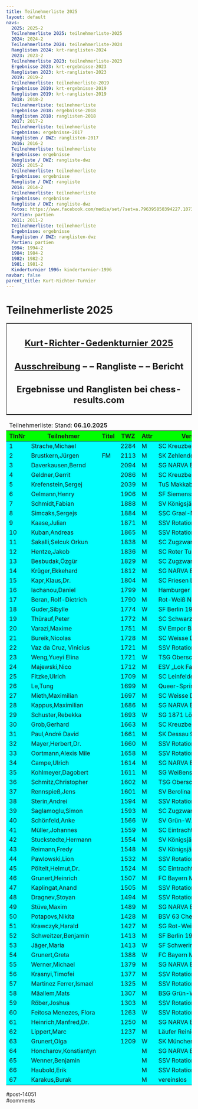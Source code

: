 ```yaml
---
title: Teilnehmerliste 2025 
layout: default
navs:
  2025: 2025-2
  Teilnehmerliste 2025: teilnehmerliste-2025
  2024: 2024-2
  Teilnehmerliste 2024: teilnehmerliste-2024
  Ranglisten 2024: krt-ranglisten-2024
  2023: 2023-2
  Teilnehmerliste 2023: teilnehmerliste-2023
  Ergebnisse 2023: krt-ergebnisse-2023
  Ranglisten 2023: krt-ranglisten-2023
  2019: 2019-2
  Teilnehmerliste: teilnehmerliste-2019
  Ergebnisse 2019: krt-ergebnisse-2019
  Ranglisten 2019: krt-ranglisten-2019
  2018: 2018-2
  Teilnehmerliste: teilnehmerliste
  Ergebnisse 2018: ergebnisse-2018
  Ranglisten 2018: ranglisten-2018
  2017: 2017-2
  Teilnehmerliste: teilnehmerliste
  Ergebnisse: ergebnisse-2017
  Ranglisten / DWZ: ranglisten-2017
  2016: 2016-2
  Teilnehmerliste: teilnehmerliste
  Ergebnisse: ergebnisse
  Rangliste / DWZ: rangliste-dwz
  2015: 2015-2
  Teilnehmerliste: teilnehmerliste
  Ergebnisse: ergebnisse
  Rangliste / DWZ: rangliste
  2014: 2014-2
  Teilnehmerliste: teilnehmerliste
  Ergebnisse: ergebnisse
  Rangliste / DWZ: rangliste-dwz
  Fotos: https://www.facebook.com/media/set/?set=a.796395850394227.1073741841.214119148621903&type=1
  Partien: partien
  2011: 2011-2
  Teilnehmerliste: teilnehmerliste
  Ergebnisse: ergebnisse
  Ranglisten / DWZ: ranglisten-dwz
  Partien: partien
  1994: 1994-2
  1984: 1984-2
  1982: 1982-2
  1981: 1981-2
  Kinderturnier 1996: kinderturnier-1996
navbar: false
parent_title: Kurt-Richter-Turnier
---
```

<div class="post-14051 page type-page status-publish hentry" id="post-14051">
<h1 class="entry-title">Teilnehmerliste 2025</h1>
<div class="entry-content">
<table border="1" width="85%">
<tbody>
<tr>
<th align="center">
<h2 style="text-align: center;"><span style="text-decoration: underline;"><strong>Kurt-Richter-Gedenkturnier 2025</strong></span></h2>
<h2 style="text-align: center;"><a href="https://www.narva-schach.de/wordpress/kurt-richter-turnier/2025-2/"><strong>Ausschreibung</strong></a> – – <strong>Rangliste</strong> – – <strong>Bericht</strong></h2>
<h2 style="text-align: center;"><span style="font-size: 18pt;">Ergebnisse und Ranglisten bei</span> <span style="font-size: 18pt;">chess-results.com</span></h2>
</th>
</tr>
</tbody>
</table>
<table class="clean swiss footable">
<thead>
<tr>
<td colspan="8" style="width: 99.7768%;">Teilnehmerliste: Stand: <strong>06.10.2025</strong></td>
</tr>
<tr bgcolor="#00FF00">
<th style="width: 8.92857%;">TlnNr</th>
<th style="width: 22.7679%;">Teilnehmer</th>
<th style="width: 8.03571%;">Titel</th>
<th style="width: 9.48661%;">TWZ</th>
<th style="width: 7.70089%;">Attr</th>
<th style="width: 23.9955%;">Verein/Ort</th>
<th style="width: 9.04018%;">Land</th>
<th style="width: 9.82143%;">bezahlt</th>
</tr>
</thead>
<tbody>
<tr bgcolor="#00FFFF">
<td style="width: 8.92857%;">1</td>
<td style="width: 22.7679%;">Strache,Michael</td>
<td style="width: 8.03571%;"></td>
<td style="width: 9.48661%;">2284</td>
<td style="width: 7.70089%;">M</td>
<td style="width: 23.9955%;">SC Kreuzberg e.V.</td>
<td style="width: 9.04018%;">GER</td>
<td style="width: 9.82143%;">X</td>
</tr>
<tr bgcolor="#00FFFF">
<td style="width: 8.92857%;">2</td>
<td style="width: 22.7679%;">Brustkern,Jürgen</td>
<td style="width: 8.03571%;">FM</td>
<td style="width: 9.48661%;">2113</td>
<td style="width: 7.70089%;">M</td>
<td style="width: 23.9955%;">SK Zehlendorf e.V.</td>
<td style="width: 9.04018%;">GER</td>
<td style="width: 9.82143%;"></td>
</tr>
<tr bgcolor="#00FFFF">
<td style="width: 8.92857%;">3</td>
<td style="width: 22.7679%;">Daverkausen,Bernd</td>
<td style="width: 8.03571%;"></td>
<td style="width: 9.48661%;">2094</td>
<td style="width: 7.70089%;">M</td>
<td style="width: 23.9955%;">SG NARVA Berlin e.V.</td>
<td style="width: 9.04018%;">GER</td>
<td style="width: 9.82143%;"></td>
</tr>
<tr bgcolor="#00FFFF">
<td style="width: 8.92857%;">4</td>
<td style="width: 22.7679%;">Geldner,Gerrit</td>
<td style="width: 8.03571%;"></td>
<td style="width: 9.48661%;">2086</td>
<td style="width: 7.70089%;">M</td>
<td style="width: 23.9955%;">SC Kreuzberg e.V.</td>
<td style="width: 9.04018%;">GER</td>
<td style="width: 9.82143%;">X</td>
</tr>
<tr bgcolor="#00FFFF">
<td style="width: 8.92857%;">5</td>
<td style="width: 22.7679%;">Krefenstein,Sergej</td>
<td style="width: 8.03571%;"></td>
<td style="width: 9.48661%;">2039</td>
<td style="width: 7.70089%;">M</td>
<td style="width: 23.9955%;">TuS Makkabi Berlin</td>
<td style="width: 9.04018%;">GER</td>
<td style="width: 9.82143%;">X</td>
</tr>
<tr bgcolor="#00FFFF">
<td style="width: 8.92857%;">6</td>
<td style="width: 22.7679%;">Oelmann,Henry</td>
<td style="width: 8.03571%;"></td>
<td style="width: 9.48661%;">1906</td>
<td style="width: 7.70089%;">M</td>
<td style="width: 23.9955%;">SF Siemensstadt</td>
<td style="width: 9.04018%;">GER</td>
<td style="width: 9.82143%;">X</td>
</tr>
<tr bgcolor="#00FFFF">
<td style="width: 8.92857%;">7</td>
<td style="width: 22.7679%;">Schmidt,Fabian</td>
<td style="width: 8.03571%;"></td>
<td style="width: 9.48661%;">1888</td>
<td style="width: 7.70089%;">M</td>
<td style="width: 23.9955%;">SV Königsjäger Süd-W</td>
<td style="width: 9.04018%;">GER</td>
<td style="width: 9.82143%;">X</td>
</tr>
<tr bgcolor="#00FFFF">
<td style="width: 8.92857%;">8</td>
<td style="width: 22.7679%;">Simcaks,Sergejs</td>
<td style="width: 8.03571%;"></td>
<td style="width: 9.48661%;">1884</td>
<td style="width: 7.70089%;">M</td>
<td style="width: 23.9955%;">SSC Graal-Müritz</td>
<td style="width: 9.04018%;">LAT</td>
<td style="width: 9.82143%;">X</td>
</tr>
<tr bgcolor="#00FFFF">
<td style="width: 8.92857%;">9</td>
<td style="width: 22.7679%;">Kaase,Julian</td>
<td style="width: 8.03571%;"></td>
<td style="width: 9.48661%;">1871</td>
<td style="width: 7.70089%;">M</td>
<td style="width: 23.9955%;">SSV Rotation Berlin</td>
<td style="width: 9.04018%;">GER</td>
<td style="width: 9.82143%;">X</td>
</tr>
<tr bgcolor="#00FFFF">
<td style="width: 8.92857%;">10</td>
<td style="width: 22.7679%;">Kuban,Andreas</td>
<td style="width: 8.03571%;"></td>
<td style="width: 9.48661%;">1865</td>
<td style="width: 7.70089%;">M</td>
<td style="width: 23.9955%;">SSV Rotation Berlin</td>
<td style="width: 9.04018%;">GER</td>
<td style="width: 9.82143%;">X</td>
</tr>
<tr bgcolor="#00FFFF">
<td style="width: 8.92857%;">11</td>
<td style="width: 22.7679%;">Sakalli,Selcuk Orkun</td>
<td style="width: 8.03571%;"></td>
<td style="width: 9.48661%;">1838</td>
<td style="width: 7.70089%;">M</td>
<td style="width: 23.9955%;">SC Zugzwang 95 e.V.</td>
<td style="width: 9.04018%;">TUR</td>
<td style="width: 9.82143%;"></td>
</tr>
<tr bgcolor="#00FFFF">
<td style="width: 8.92857%;">12</td>
<td style="width: 22.7679%;">Hentze,Jakob</td>
<td style="width: 8.03571%;"></td>
<td style="width: 9.48661%;">1836</td>
<td style="width: 7.70089%;">M</td>
<td style="width: 23.9955%;">SC Roter Turm Altstadt</td>
<td style="width: 9.04018%;">GER</td>
<td style="width: 9.82143%;">X</td>
</tr>
<tr bgcolor="#00FFFF">
<td style="width: 8.92857%;">13</td>
<td style="width: 22.7679%;">Besbudak,Özgür</td>
<td style="width: 8.03571%;"></td>
<td style="width: 9.48661%;">1829</td>
<td style="width: 7.70089%;">M</td>
<td style="width: 23.9955%;">SC Zugzwang 95 e.V.</td>
<td style="width: 9.04018%;">TUR</td>
<td style="width: 9.82143%;">X</td>
</tr>
<tr bgcolor="#00FFFF">
<td style="width: 8.92857%;">14</td>
<td style="width: 22.7679%;">Krüger,Ekkehard</td>
<td style="width: 8.03571%;"></td>
<td style="width: 9.48661%;">1812</td>
<td style="width: 7.70089%;">M</td>
<td style="width: 23.9955%;">SG NARVA Berlin</td>
<td style="width: 9.04018%;">GER</td>
<td style="width: 9.82143%;">X</td>
</tr>
<tr bgcolor="#00FFFF">
<td style="width: 8.92857%;">15</td>
<td style="width: 22.7679%;">Kapr,Klaus,Dr.</td>
<td style="width: 8.03571%;"></td>
<td style="width: 9.48661%;">1804</td>
<td style="width: 7.70089%;">M</td>
<td style="width: 23.9955%;">SC Friesen Lichtenberg</td>
<td style="width: 9.04018%;">GER</td>
<td style="width: 9.82143%;">X</td>
</tr>
<tr bgcolor="#00FFFF">
<td style="width: 8.92857%;">16</td>
<td style="width: 22.7679%;">Iachanou,Daniel</td>
<td style="width: 8.03571%;"></td>
<td style="width: 9.48661%;">1799</td>
<td style="width: 7.70089%;">M</td>
<td style="width: 23.9955%;">Hamburger SK von 183</td>
<td style="width: 9.04018%;">GER</td>
<td style="width: 9.82143%;"></td>
</tr>
<tr bgcolor="#00FFFF">
<td style="width: 8.92857%;">17</td>
<td style="width: 22.7679%;">Beran, Rolf-Dietrich</td>
<td style="width: 8.03571%;"></td>
<td style="width: 9.48661%;">1790</td>
<td style="width: 7.70089%;">M</td>
<td style="width: 23.9955%;">Rot-Weiß Neuenhagen</td>
<td style="width: 9.04018%;">GER</td>
<td style="width: 9.82143%;">X</td>
</tr>
<tr bgcolor="#00FFFF">
<td style="width: 8.92857%;">18</td>
<td style="width: 22.7679%;">Guder,Sibylle</td>
<td style="width: 8.03571%;"></td>
<td style="width: 9.48661%;">1774</td>
<td style="width: 7.70089%;">W</td>
<td style="width: 23.9955%;">SF Berlin 1903 e.V.</td>
<td style="width: 9.04018%;">GER</td>
<td style="width: 9.82143%;">X</td>
</tr>
<tr bgcolor="#00FFFF">
<td style="width: 8.92857%;">19</td>
<td style="width: 22.7679%;">Thürauf,Peter</td>
<td style="width: 8.03571%;"></td>
<td style="width: 9.48661%;">1772</td>
<td style="width: 7.70089%;">M</td>
<td style="width: 23.9955%;">SC Schwarz-Weiß Nürn</td>
<td style="width: 9.04018%;">GER</td>
<td style="width: 9.82143%;">X</td>
</tr>
<tr bgcolor="#00FFFF">
<td style="width: 8.92857%;">20</td>
<td style="width: 22.7679%;">Varazi,Maxime</td>
<td style="width: 8.03571%;"></td>
<td style="width: 9.48661%;">1751</td>
<td style="width: 7.70089%;">M</td>
<td style="width: 23.9955%;">SV Empor Berlin e.V.</td>
<td style="width: 9.04018%;">GER</td>
<td style="width: 9.82143%;"></td>
</tr>
<tr bgcolor="#00FFFF">
<td style="width: 8.92857%;">21</td>
<td style="width: 22.7679%;">Bureik,Nicolas</td>
<td style="width: 8.03571%;"></td>
<td style="width: 9.48661%;">1728</td>
<td style="width: 7.70089%;">M</td>
<td style="width: 23.9955%;">SC Weisse Dame e.V.</td>
<td style="width: 9.04018%;">GER</td>
<td style="width: 9.82143%;">X</td>
</tr>
<tr bgcolor="#00FFFF">
<td style="width: 8.92857%;">22</td>
<td style="width: 22.7679%;">Vaz da Cruz, Vinicius</td>
<td style="width: 8.03571%;"></td>
<td style="width: 9.48661%;">1721</td>
<td style="width: 7.70089%;">M</td>
<td style="width: 23.9955%;">SSV Rotation Berlin</td>
<td style="width: 9.04018%;">GER</td>
<td style="width: 9.82143%;">X</td>
</tr>
<tr bgcolor="#00FFFF">
<td style="width: 8.92857%;">23</td>
<td style="width: 22.7679%;">Weng,Yueyi Elina</td>
<td style="width: 8.03571%;"></td>
<td style="width: 9.48661%;">1721</td>
<td style="width: 7.70089%;">W</td>
<td style="width: 23.9955%;">TSG Oberschöneweide</td>
<td style="width: 9.04018%;">GER</td>
<td style="width: 9.82143%;"></td>
</tr>
<tr bgcolor="#00FFFF">
<td style="width: 8.92857%;">24</td>
<td style="width: 22.7679%;">Majewski,Nico</td>
<td style="width: 8.03571%;"></td>
<td style="width: 9.48661%;">1712</td>
<td style="width: 7.70089%;">M</td>
<td style="width: 23.9955%;">ESV „Lok Falkenberg“</td>
<td style="width: 9.04018%;">GER</td>
<td style="width: 9.82143%;">X</td>
</tr>
<tr bgcolor="#00FFFF">
<td style="width: 8.92857%;">25</td>
<td style="width: 22.7679%;">Fitzke,Ulrich</td>
<td style="width: 8.03571%;"></td>
<td style="width: 9.48661%;">1709</td>
<td style="width: 7.70089%;">M</td>
<td style="width: 23.9955%;">SC Leinfelden</td>
<td style="width: 9.04018%;">GER</td>
<td style="width: 9.82143%;">X</td>
</tr>
<tr bgcolor="#00FFFF">
<td style="width: 8.92857%;">26</td>
<td style="width: 22.7679%;">Le,Tung</td>
<td style="width: 8.03571%;"></td>
<td style="width: 9.48661%;">1699</td>
<td style="width: 7.70089%;">M</td>
<td style="width: 23.9955%;">Queer-Springer SSV B</td>
<td style="width: 9.04018%;">GER</td>
<td style="width: 9.82143%;">X</td>
</tr>
<tr bgcolor="#00FFFF">
<td style="width: 8.92857%;">27</td>
<td style="width: 22.7679%;">Mieth,Maximilian</td>
<td style="width: 8.03571%;"></td>
<td style="width: 9.48661%;">1697</td>
<td style="width: 7.70089%;">M</td>
<td style="width: 23.9955%;">SC Weisse Dame e.V.</td>
<td style="width: 9.04018%;">GER</td>
<td style="width: 9.82143%;">X</td>
</tr>
<tr bgcolor="#00FFFF">
<td style="width: 8.92857%;">28</td>
<td style="width: 22.7679%;">Kappus,Maximilian</td>
<td style="width: 8.03571%;"></td>
<td style="width: 9.48661%;">1686</td>
<td style="width: 7.70089%;">M</td>
<td style="width: 23.9955%;">SG NARVA Berlin e.V.</td>
<td style="width: 9.04018%;">GER</td>
<td style="width: 9.82143%;">X</td>
</tr>
<tr bgcolor="#00FFFF">
<td style="width: 8.92857%;">29</td>
<td style="width: 22.7679%;">Schuster,Rebekka</td>
<td style="width: 8.03571%;"></td>
<td style="width: 9.48661%;">1693</td>
<td style="width: 7.70089%;">W</td>
<td style="width: 23.9955%;">SG 1871 Löberitz</td>
<td style="width: 9.04018%;">GER</td>
<td style="width: 9.82143%;">X</td>
</tr>
<tr bgcolor="#00FFFF">
<td style="width: 8.92857%;">30</td>
<td style="width: 22.7679%;">Grob,Gerhard</td>
<td style="width: 8.03571%;"></td>
<td style="width: 9.48661%;">1663</td>
<td style="width: 7.70089%;">M</td>
<td style="width: 23.9955%;">SC Kreuzberg e.V.</td>
<td style="width: 9.04018%;">GER</td>
<td style="width: 9.82143%;">X</td>
</tr>
<tr bgcolor="#00FFFF">
<td style="width: 8.92857%;">31</td>
<td style="width: 22.7679%;">Paul,André David</td>
<td style="width: 8.03571%;"></td>
<td style="width: 9.48661%;">1661</td>
<td style="width: 7.70089%;">M</td>
<td style="width: 23.9955%;">SK Dessau 93</td>
<td style="width: 9.04018%;">GER</td>
<td style="width: 9.82143%;"></td>
</tr>
<tr bgcolor="#00FFFF">
<td style="width: 8.92857%;">32</td>
<td style="width: 22.7679%;">Mayer,Herbert,Dr.</td>
<td style="width: 8.03571%;"></td>
<td style="width: 9.48661%;">1660</td>
<td style="width: 7.70089%;">M</td>
<td style="width: 23.9955%;">SSV Rotation Berlin</td>
<td style="width: 9.04018%;">GER</td>
<td style="width: 9.82143%;">X</td>
</tr>
<tr bgcolor="#00FFFF">
<td style="width: 8.92857%;">33</td>
<td style="width: 22.7679%;">Oortmann,Alexis Mile</td>
<td style="width: 8.03571%;"></td>
<td style="width: 9.48661%;">1658</td>
<td style="width: 7.70089%;">M</td>
<td style="width: 23.9955%;">SSV Rotation Berlin</td>
<td style="width: 9.04018%;">GER</td>
<td style="width: 9.82143%;">X</td>
</tr>
<tr bgcolor="#00FFFF">
<td style="width: 8.92857%;">34</td>
<td style="width: 22.7679%;">Campe,Ulrich</td>
<td style="width: 8.03571%;"></td>
<td style="width: 9.48661%;">1614</td>
<td style="width: 7.70089%;">M</td>
<td style="width: 23.9955%;">SG NARVA Berlin e.V.</td>
<td style="width: 9.04018%;">GER</td>
<td style="width: 9.82143%;">X</td>
</tr>
<tr bgcolor="#00FFFF">
<td style="width: 8.92857%;">35</td>
<td style="width: 22.7679%;">Kohlmeyer,Dagobert</td>
<td style="width: 8.03571%;"></td>
<td style="width: 9.48661%;">1611</td>
<td style="width: 7.70089%;">M</td>
<td style="width: 23.9955%;">SG Weißensee 49 e.V.</td>
<td style="width: 9.04018%;">GER</td>
<td style="width: 9.82143%;"></td>
</tr>
<tr bgcolor="#00FFFF">
<td style="width: 8.92857%;">36</td>
<td style="width: 22.7679%;">Schmitz,Christopher</td>
<td style="width: 8.03571%;"></td>
<td style="width: 9.48661%;">1602</td>
<td style="width: 7.70089%;">M</td>
<td style="width: 23.9955%;">TSG Oberschöneweide</td>
<td style="width: 9.04018%;">GER</td>
<td style="width: 9.82143%;">X</td>
</tr>
<tr bgcolor="#00FFFF">
<td style="width: 8.92857%;">37</td>
<td style="width: 22.7679%;">Rennspieß,Jens</td>
<td style="width: 8.03571%;"></td>
<td style="width: 9.48661%;">1601</td>
<td style="width: 7.70089%;">M</td>
<td style="width: 23.9955%;">SV Berolina Mitte</td>
<td style="width: 9.04018%;">GER</td>
<td style="width: 9.82143%;">X</td>
</tr>
<tr bgcolor="#00FFFF">
<td style="width: 8.92857%;">38</td>
<td style="width: 22.7679%;">Sterin,Andrei</td>
<td style="width: 8.03571%;"></td>
<td style="width: 9.48661%;">1594</td>
<td style="width: 7.70089%;">M</td>
<td style="width: 23.9955%;">SSV Rotation Berlin e.V.</td>
<td style="width: 9.04018%;">GER</td>
<td style="width: 9.82143%;">X</td>
</tr>
<tr bgcolor="#00FFFF">
<td style="width: 8.92857%;">39</td>
<td style="width: 22.7679%;">Saglamoglu,Simon</td>
<td style="width: 8.03571%;"></td>
<td style="width: 9.48661%;">1593</td>
<td style="width: 7.70089%;">M</td>
<td style="width: 23.9955%;">SC Zugzwang 95 e.V.</td>
<td style="width: 9.04018%;">GER</td>
<td style="width: 9.82143%;">X</td>
</tr>
<tr bgcolor="#00FFFF">
<td style="width: 8.92857%;">40</td>
<td style="width: 22.7679%;">Schönfeld,Anke</td>
<td style="width: 8.03571%;"></td>
<td style="width: 9.48661%;">1566</td>
<td style="width: 7.70089%;">W</td>
<td style="width: 23.9955%;">SV Grün-W. Niederwiesa</td>
<td style="width: 9.04018%;">GER</td>
<td style="width: 9.82143%;">X</td>
</tr>
<tr bgcolor="#00FFFF">
<td style="width: 8.92857%;">41</td>
<td style="width: 22.7679%;">Müller,Johannes</td>
<td style="width: 8.03571%;"></td>
<td style="width: 9.48661%;">1559</td>
<td style="width: 7.70089%;">M</td>
<td style="width: 23.9955%;">SC Eintracht Berlin</td>
<td style="width: 9.04018%;">GER</td>
<td style="width: 9.82143%;">X</td>
</tr>
<tr bgcolor="#00FFFF">
<td style="width: 8.92857%;">42</td>
<td style="width: 22.7679%;">Stuckstedte,Hermann</td>
<td style="width: 8.03571%;"></td>
<td style="width: 9.48661%;">1554</td>
<td style="width: 7.70089%;">M</td>
<td style="width: 23.9955%;">SV Königsjäger Süd-W</td>
<td style="width: 9.04018%;">GER</td>
<td style="width: 9.82143%;">X</td>
</tr>
<tr bgcolor="#00FFFF">
<td style="width: 8.92857%;">43</td>
<td style="width: 22.7679%;">Reimann,Fredy</td>
<td style="width: 8.03571%;"></td>
<td style="width: 9.48661%;">1548</td>
<td style="width: 7.70089%;">M</td>
<td style="width: 23.9955%;">SV Königsjäger Süd-W</td>
<td style="width: 9.04018%;">GER</td>
<td style="width: 9.82143%;">X</td>
</tr>
<tr bgcolor="#00FFFF">
<td style="width: 8.92857%;">44</td>
<td style="width: 22.7679%;">Pawlowski,Lion</td>
<td style="width: 8.03571%;"></td>
<td style="width: 9.48661%;">1532</td>
<td style="width: 7.70089%;">M</td>
<td style="width: 23.9955%;">SSV Rotation Berlin</td>
<td style="width: 9.04018%;">GER</td>
<td style="width: 9.82143%;">X</td>
</tr>
<tr bgcolor="#00FFFF">
<td style="width: 8.92857%;">45</td>
<td style="width: 22.7679%;">Pöltelt,Helmut,Dr.</td>
<td style="width: 8.03571%;"></td>
<td style="width: 9.48661%;">1524</td>
<td style="width: 7.70089%;">M</td>
<td style="width: 23.9955%;">SC Eintracht Berlin</td>
<td style="width: 9.04018%;">GER</td>
<td style="width: 9.82143%;">X</td>
</tr>
<tr bgcolor="#00FFFF">
<td style="width: 8.92857%;">46</td>
<td style="width: 22.7679%;">Grunert,Heinrich</td>
<td style="width: 8.03571%;"></td>
<td style="width: 9.48661%;">1507</td>
<td style="width: 7.70089%;">M</td>
<td style="width: 23.9955%;">FC Bayern München</td>
<td style="width: 9.04018%;">GER</td>
<td style="width: 9.82143%;"></td>
</tr>
<tr bgcolor="#00FFFF">
<td style="width: 8.92857%;">47</td>
<td style="width: 22.7679%;">Kaplingat,Anand</td>
<td style="width: 8.03571%;"></td>
<td style="width: 9.48661%;">1505</td>
<td style="width: 7.70089%;">M</td>
<td style="width: 23.9955%;">SSV Rotation Berlin e.V.</td>
<td style="width: 9.04018%;">GER</td>
<td style="width: 9.82143%;"></td>
</tr>
<tr bgcolor="#00FFFF">
<td style="width: 8.92857%;">48</td>
<td style="width: 22.7679%;">Dragnev,Stoyan</td>
<td style="width: 8.03571%;"></td>
<td style="width: 9.48661%;">1494</td>
<td style="width: 7.70089%;">M</td>
<td style="width: 23.9955%;">SSV Rotation Berlin e.V.</td>
<td style="width: 9.04018%;">GER</td>
<td style="width: 9.82143%;"></td>
</tr>
<tr bgcolor="#00FFFF">
<td style="width: 8.92857%;">49</td>
<td style="width: 22.7679%;">Stüve,Maxim</td>
<td style="width: 8.03571%;"></td>
<td style="width: 9.48661%;">1489</td>
<td style="width: 7.70089%;">M</td>
<td nowrap="nowrap" style="width: 23.9955%;">SG NARVA Berlin e.V.</td>
<td style="width: 9.04018%;">GER</td>
<td style="width: 9.82143%;">X</td>
</tr>
<tr bgcolor="#00FFFF">
<td style="width: 8.92857%;">50</td>
<td style="width: 22.7679%;">Potapovs,Nikita</td>
<td style="width: 8.03571%;"></td>
<td style="width: 9.48661%;">1428</td>
<td style="width: 7.70089%;">M</td>
<td nowrap="nowrap" style="width: 23.9955%;">BSV 63 Chemie Weißensee</td>
<td style="width: 9.04018%;">GER</td>
<td style="width: 9.82143%;"></td>
</tr>
<tr bgcolor="#00FFFF">
<td style="width: 8.92857%;">51</td>
<td style="width: 22.7679%;">Krawczyk,Harald</td>
<td style="width: 8.03571%;"></td>
<td style="width: 9.48661%;">1427</td>
<td style="width: 7.70089%;">M</td>
<td nowrap="nowrap" style="width: 23.9955%;">SG Rot-Weiß Neuenhagen</td>
<td style="width: 9.04018%;">GER</td>
<td style="width: 9.82143%;">X</td>
</tr>
<tr bgcolor="#00FFFF">
<td style="width: 8.92857%;">52</td>
<td style="width: 22.7679%;">Schweitzer,Benjamin</td>
<td style="width: 8.03571%;"></td>
<td style="width: 9.48661%;">1413</td>
<td style="width: 7.70089%;">M</td>
<td style="width: 23.9955%;">SF Berlin 1903 e.V.</td>
<td style="width: 9.04018%;">GER</td>
<td style="width: 9.82143%;">X</td>
</tr>
<tr bgcolor="#00FFFF">
<td style="width: 8.92857%;">53</td>
<td style="width: 22.7679%;">Jäger,Maria</td>
<td style="width: 8.03571%;"></td>
<td style="width: 9.48661%;">1413</td>
<td style="width: 7.70089%;">W</td>
<td style="width: 23.9955%;">SF Schwerin</td>
<td style="width: 9.04018%;">GER</td>
<td style="width: 9.82143%;"></td>
</tr>
<tr bgcolor="#00FFFF">
<td style="width: 8.92857%;">54</td>
<td style="width: 22.7679%;">Grunert,Greta</td>
<td style="width: 8.03571%;"></td>
<td style="width: 9.48661%;">1388</td>
<td style="width: 7.70089%;">W</td>
<td style="width: 23.9955%;">FC Bayern München</td>
<td style="width: 9.04018%;">GER</td>
<td style="width: 9.82143%;"></td>
</tr>
<tr bgcolor="#00FFFF">
<td style="width: 8.92857%;">55</td>
<td style="width: 22.7679%;">Werner,Michael</td>
<td style="width: 8.03571%;"></td>
<td style="width: 9.48661%;">1379</td>
<td style="width: 7.70089%;">M</td>
<td style="width: 23.9955%;">SG NARVA Berlin e.V.</td>
<td style="width: 9.04018%;">GER</td>
<td style="width: 9.82143%;">X</td>
</tr>
<tr bgcolor="#00FFFF">
<td style="width: 8.92857%;">56</td>
<td style="width: 22.7679%;">Krasnyi,Timofei</td>
<td style="width: 8.03571%;"></td>
<td style="width: 9.48661%;">1377</td>
<td style="width: 7.70089%;">M</td>
<td style="width: 23.9955%;">SSV Rotation Berlin</td>
<td style="width: 9.04018%;">GER</td>
<td style="width: 9.82143%;">X</td>
</tr>
<tr bgcolor="#00FFFF">
<td style="width: 8.92857%;">57</td>
<td style="width: 22.7679%;">Martinez Ferrer,Ismael</td>
<td style="width: 8.03571%;"></td>
<td style="width: 9.48661%;">1325</td>
<td style="width: 7.70089%;">M</td>
<td style="width: 23.9955%;">SSV Rotation Berlin e.V.</td>
<td style="width: 9.04018%;">GER</td>
<td style="width: 9.82143%;"></td>
</tr>
<tr bgcolor="#00FFFF">
<td style="width: 8.92857%;">58</td>
<td style="width: 22.7679%;">Mâallem,Mats</td>
<td style="width: 8.03571%;"></td>
<td style="width: 9.48661%;">1307</td>
<td style="width: 7.70089%;">M</td>
<td style="width: 23.9955%;">BSG Grün-Weiß Leipzig</td>
<td style="width: 9.04018%;">GER</td>
<td style="width: 9.82143%;">X</td>
</tr>
<tr bgcolor="#00FFFF">
<td style="width: 8.92857%;">59</td>
<td style="width: 22.7679%;">Röber,Joshua</td>
<td style="width: 8.03571%;"></td>
<td style="width: 9.48661%;">1303</td>
<td style="width: 7.70089%;">M</td>
<td style="width: 23.9955%;">SSV Rotation Berlin</td>
<td style="width: 9.04018%;">GER</td>
<td style="width: 9.82143%;"></td>
</tr>
<tr bgcolor="#00FFFF">
<td style="width: 8.92857%;">60</td>
<td style="width: 22.7679%;">Feitosa Menezes, Flora</td>
<td style="width: 8.03571%;"></td>
<td style="width: 9.48661%;">1263</td>
<td style="width: 7.70089%;">W</td>
<td style="width: 23.9955%;">SSV Rotation Berlin</td>
<td style="width: 9.04018%;">GER</td>
<td style="width: 9.82143%;">X</td>
</tr>
<tr bgcolor="#00FFFF">
<td style="width: 8.92857%;">61</td>
<td style="width: 22.7679%;">Heinrich,Manfred,Dr.</td>
<td style="width: 8.03571%;"></td>
<td style="width: 9.48661%;">1250</td>
<td style="width: 7.70089%;">M</td>
<td style="width: 23.9955%;">SG NARVA Berlin e.V.</td>
<td style="width: 9.04018%;">GER</td>
<td style="width: 9.82143%;">X</td>
</tr>
<tr bgcolor="#00FFFF">
<td style="width: 8.92857%;">62</td>
<td style="width: 22.7679%;">Lippert,Marc</td>
<td style="width: 8.03571%;"></td>
<td style="width: 9.48661%;">1237</td>
<td style="width: 7.70089%;">M</td>
<td style="width: 23.9955%;">Läufer Reinickendorf</td>
<td style="width: 9.04018%;">GER</td>
<td style="width: 9.82143%;"></td>
</tr>
<tr bgcolor="#00FFFF">
<td style="width: 8.92857%;">63</td>
<td style="width: 22.7679%;">Grunert,Olga</td>
<td style="width: 8.03571%;"></td>
<td style="width: 9.48661%;">1209</td>
<td style="width: 7.70089%;">W</td>
<td style="width: 23.9955%;">SK München Südost</td>
<td style="width: 9.04018%;">GER</td>
<td style="width: 9.82143%;"></td>
</tr>
<tr bgcolor="#00FFFF">
<td style="width: 8.92857%;">64</td>
<td style="width: 22.7679%;">Honcharov,Konstiantyn</td>
<td style="width: 8.03571%;"></td>
<td style="width: 9.48661%;"></td>
<td style="width: 7.70089%;">M</td>
<td style="width: 23.9955%;">SG NARVA Berlin e.V.</td>
<td style="width: 9.04018%;">GER</td>
<td style="width: 9.82143%;">X</td>
</tr>
<tr bgcolor="#00FFFF">
<td style="width: 8.92857%;">65</td>
<td style="width: 22.7679%;">Wenner,Benjamin</td>
<td style="width: 8.03571%;"></td>
<td style="width: 9.48661%;"></td>
<td style="width: 7.70089%;">M</td>
<td style="width: 23.9955%;">SSV Rotation Berlin</td>
<td style="width: 9.04018%;">GER</td>
<td style="width: 9.82143%;">X</td>
</tr>
<tr bgcolor="#00FFFF">
<td style="width: 8.92857%;">66</td>
<td style="width: 22.7679%;">Haubold,Erik</td>
<td style="width: 8.03571%;"></td>
<td style="width: 9.48661%;"></td>
<td style="width: 7.70089%;">M</td>
<td style="width: 23.9955%;">SSV Rotation Berlin</td>
<td style="width: 9.04018%;">GER</td>
<td style="width: 9.82143%;">X</td>
</tr>
<tr bgcolor="#00FFFF">
<td style="width: 8.92857%;">67</td>
<td style="width: 22.7679%;">Karakus,Burak</td>
<td style="width: 8.03571%;"></td>
<td style="width: 9.48661%;"></td>
<td style="width: 7.70089%;">M</td>
<td style="width: 23.9955%;">vereinslos</td>
<td style="width: 9.04018%;">TUR</td>
<td style="width: 9.82143%;">X</td>
</tr>
</tbody>
</table>
</div><!-- .entry-content -->
</div> #post-14051 
<div id="comments">
</div> #comments 
